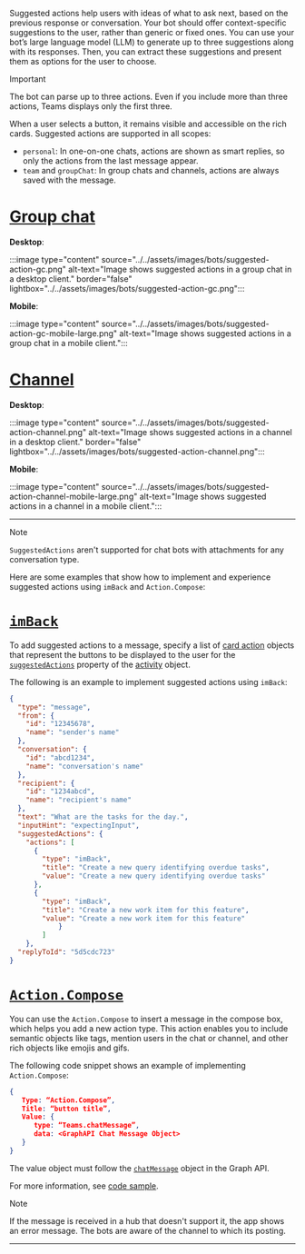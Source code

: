 Suggested actions help users with ideas of what to ask next, based on the previous response or conversation. Your bot should offer context-specific suggestions to the user, rather than generic or fixed ones. You can use your bot’s large language model (LLM) to generate up to three suggestions along with its responses. Then, you can extract these suggestions and present them as options for the user to choose.

> [!IMPORTANT]
> The bot can parse up to three actions. Even if you include more than three actions, Teams displays only the first three.

When a user selects a button, it remains visible and accessible on the rich cards. Suggested actions are supported in all scopes:

- `personal`: In one-on-one chats, actions are shown as smart replies, so only the actions from the last message appear.
- `team` and `groupChat`: In group chats and channels, actions are always saved with the message.

# [Group chat](#tab/gc)

**Desktop**:

:::image type="content" source="../../assets/images/bots/suggested-action-gc.png" alt-text="Image shows suggested actions in a group chat in a desktop client." border="false" lightbox="../../assets/images/bots/suggested-action-gc.png":::

**Mobile**:

:::image type="content" source="../../assets/images/bots/suggested-action-gc-mobile-large.png" alt-text="Image shows suggested actions in a group chat in a mobile client.":::

# [Channel](#tab/channel)

**Desktop**:

:::image type="content" source="../../assets/images/bots/suggested-action-channel.png" alt-text="Image shows suggested actions in a channel in a desktop client." border="false" lightbox="../../assets/images/bots/suggested-action-channel.png":::

**Mobile**:

:::image type="content" source="../../assets/images/bots/suggested-action-channel-mobile-large.png" alt-text="Image shows suggested actions in a channel in a mobile client.":::

---

> [!NOTE]
>
> `SuggestedActions` aren't supported for chat bots with attachments for any conversation type.

Here are some examples that show how to implement and experience suggested actions using `imBack` and `Action.Compose`:

# [`imBack`](#tab/iamback)

To add suggested actions to a message, specify a list of [card action](/azure/bot-service/rest-api/bot-framework-rest-connector-api-reference) objects that represent the buttons to be displayed to the user for the [`suggestedActions`](/dotnet/api/microsoft.bot.builder.messagefactory.suggestedactions) property of the [activity](/azure/bot-service/rest-api/bot-framework-rest-connector-api-reference) object.

The following is an example to implement suggested actions using `imBack`:

``` json
{
  "type": "message",
  "from": {
    "id": "12345678",
    "name": "sender's name"
  },
  "conversation": {
    "id": "abcd1234",
    "name": "conversation's name"
  },
  "recipient": {
    "id": "1234abcd",
    "name": "recipient's name"
  },
  "text": "What are the tasks for the day.",
  "inputHint": "expectingInput",
  "suggestedActions": {
    "actions": [
      {
        "type": "imBack",
        "title": "Create a new query identifying overdue tasks",
        "value": "Create a new query identifying overdue tasks"
      },
      {
        "type": "imBack",
        "title": "Create a new work item for this feature",
        "value": "Create a new work item for this feature"
            }
        ]
    },
  "replyToId": "5d5cdc723"
}
```

# [`Action.Compose`](#tab/actioncompose)

You can use the `Action.Compose` to insert a message in the compose box, which helps you add a new action type. This action enables you to include semantic objects like tags, mention users in the chat or channel, and other rich objects like emojis and gifs.

The following code snippet shows an example of implementing `Action.Compose`:

```json
{ 
   Type: “Action.Compose”, 
   Title: “button title”, 
   Value: { 
      type: “Teams.chatMessage”, 
      data: <GraphAPI Chat Message Object> 
   } 
}
```

The value object must follow the [`chatMessage`](/graph/api/resources/chatmessage?view=graph-rest-1.0&preserve-view=true) object in the Graph API.

For more information, see [code sample](https://github.com/OfficeDev/Microsoft-Teams-Samples/blob/35c8a5bab588974c1f082225bccd67b13a31741d/samples/bot-suggested-actions/nodejs/bots/suggestedActionsBot.js#L61).

> [!NOTE]
> If the message is received in a hub that doesn't support it, the app shows an error message. The bots are aware of the channel to which its posting.

---

<!--
### `imBack`

To add suggested actions to a message, specify a list of [card action](/azure/bot-service/rest-api/bot-framework-rest-connector-api-reference) objects that represent the buttons to be displayed to the user for the [`suggestedActions`](/dotnet/api/microsoft.bot.builder.messagefactory.suggestedactions) property of the [activity](/azure/bot-service/rest-api/bot-framework-rest-connector-api-reference) object.

The following is an example to implement and experience suggested actions:

``` json
{
  "type": "message",
  "from": {
    "id": "12345678",
    "name": "sender's name"
  },
  "conversation": {
    "id": "abcd1234",
    "name": "conversation's name"
  },
  "recipient": {
    "id": "1234abcd",
    "name": "recipient's name"
  },
  "text": "What are the tasks for the day.",
  "inputHint": "expectingInput",
  "suggestedActions": {
    "actions": [
      {
        "type": "imBack",
        "title": "Create a new query identifying overdue tasks",
        "value": "Create a new query identifying overdue tasks"
      },
      {
        "type": "imBack",
        "title": "Create a new work item for this feature",
        "value": "Create a new work item for this feature"
            }
        ]
    },
  "replyToId": "5d5cdc723"
}
```

---

### `Action.Compose`

You can use the `Action.Compose` to insert a message in the compose box, which helps you add a new action type. This action enables you to include semantic objects like tags, mention users in the chat or channel, and other rich objects like emojis and gifs.

The value object must follow the [`chatMessage`](/graph/api/resources/chatmessage?view=graph-rest-1.0&preserve-view=true) object in the Graph API. The following code snippet shows an example of implementing `Action.Compose`:

```json
{
   Type: “Action.Compose”,
   Title: “button title”,
   Value: {
      type: “Teams.chatMessage”,
      data: <GraphAPI Chat Message Object>
   }
}
```

A modified version for other hubs can be shown as this example:

```json
{ 

   Type: “Action.Compose”, 

   Title: “button title”, 

   Value: { 
      type: “Teams.chatMessage”, 
      data: <GraphAPI Chat Message Object> 
   } 

}
```

It can show an error message, if unsupported. Bots are aware of the channel to which they post.

The following illustrates an example of `Actions.Compose` action:

# [Desktop](#tab/desktop)

:::image type="content" source="~/assets/images/Cards/actions-compose.png" alt-text="Screenshot that shows the Actions.Compose suggested action in desktop." lightbox="~/assets/images/Cards/suggested-actions.png":::

# [Mobile](#tab/mobile)

:::image type="content" source="../../assets/images/Cards/prompt-suggestion-mobile.png" alt-text="Screenshot shows the Actions.Compose suggested action in mobile."lightbox="../../assets/images/Cards/prompt-suggestion-mobile - large.png":::

---

> [!NOTE]
> If the message is received in a hub that doesn't support it, the app shows an error message. The bots are aware of the channel to which its posting.
-->